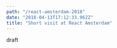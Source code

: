 ```yaml
---
path: "/react-amsterdam-2018"
date: "2018-04-13T17:12:33.962Z"
title: "Short visit at React Amsterdam"
---
```


draft